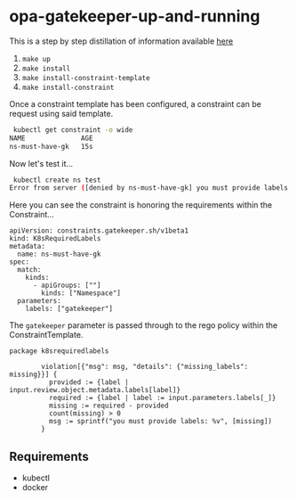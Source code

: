 # opa-gatekeeper-up-and-running

This is a step by step distillation of information available [here](https://github.com/open-policy-agent/gatekeeper#installation-instructions)


1. `make up`
2. `make install`
3. `make install-constraint-template`
4. `make install-constraint`

Once a constraint template has been configured, a constraint can be request using said template.

```bash
 kubectl get constraint -o wide
NAME              AGE
ns-must-have-gk   15s
```

Now let's test it...

```bash
 kubectl create ns test
Error from server ([denied by ns-must-have-gk] you must provide labels: {"gatekeeper"}): admission webhook "validation.gatekeeper.sh" denied the request: [denied by ns-must-have-gk] you must provide labels: {"gatekeeper"}
```

Here you can see the constraint is honoring the requirements within the Constraint...

```
apiVersion: constraints.gatekeeper.sh/v1beta1
kind: K8sRequiredLabels
metadata:
  name: ns-must-have-gk
spec:
  match:
    kinds:
      - apiGroups: [""]
        kinds: ["Namespace"]
  parameters: 
    labels: ["gatekeeper"]
```

The `gatekeeper` parameter is passed through to the rego policy within the ConstraintTemplate.

```
package k8srequiredlabels

        violation[{"msg": msg, "details": {"missing_labels": missing}}] {
          provided := {label | input.review.object.metadata.labels[label]}
          required := {label | label := input.parameters.labels[_]}
          missing := required - provided
          count(missing) > 0
          msg := sprintf("you must provide labels: %v", [missing])
        }
```

## Requirements
- kubectl 
- docker
